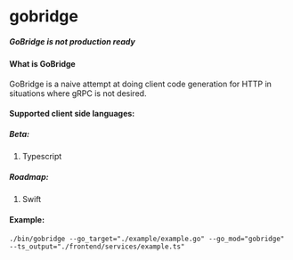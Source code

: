 # gobridge
##### GoBridge is not production ready

#### What is GoBridge
GoBridge is a naive attempt at doing client code generation for HTTP in situations where gRPC is not desired.

#### Supported client side languages:
##### Beta:
1. Typescript

##### Roadmap:
1. Swift

#### Example: 
```shell script
./bin/gobridge --go_target="./example/example.go" --go_mod="gobridge" --ts_output="./frontend/services/example.ts"
```